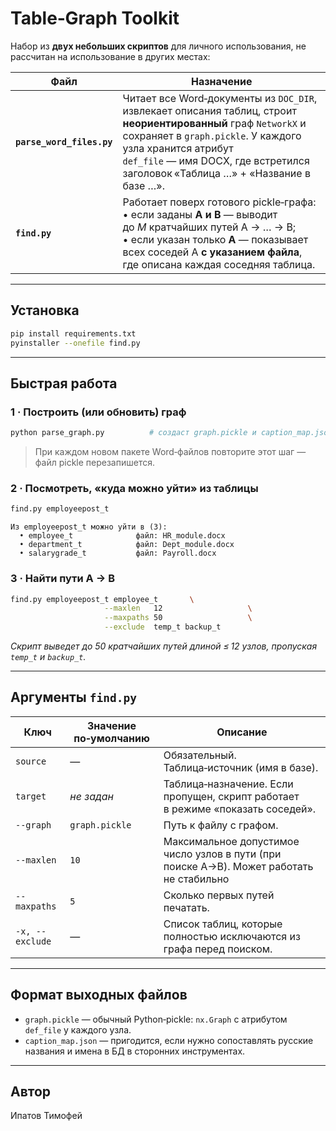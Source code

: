 # Table‑Graph Toolkit

Набор из **двух небольших скриптов** для личного использования, не рассчитан на использование в других местах:

| Файл                      | Назначение |
|---------------------------|------------|
| **`parse_word_files.py`** | Читает все Word‑документы из `DOC_DIR`, извлекает описания таблиц, строит **неориентированный** граф `NetworkX` и сохраняет в `graph.pickle`. У каждого узла хранится атрибут `def_file` — имя DOCX, где встретился заголовок «Таблица …» + «Название в базе …». |
| **`find.py`**             | Работает поверх готового pickle‑графа: <br>• если заданы **A и B** — выводит до *М* кратчайших путей A → … → B; <br>• если указан только **A** — показывает всех соседей A **с указанием файла**, где описана каждая соседняя таблица. |

---

## Установка

```bash
pip install requirements.txt
pyinstaller --onefile find.py
```

---

## Быстрая работа

### 1 · Построить (или обновить) граф

```bash
python parse_graph.py          # создаст graph.pickle и caption_map.json
```

> При каждом новом пакете Word‑файлов повторите этот шаг — файл pickle перезапишется.

### 2 · Посмотреть, «куда можно уйти» из таблицы

```bash
find.py employeepost_t
```

```
Из employeepost_t можно уйти в (3):
  • employee_t              файл: HR_module.docx
  • department_t            файл: Dept_module.docx
  • salarygrade_t           файл: Payroll.docx
```

### 3 · Найти пути A → B

```bash
find.py employeepost_t employee_t       \
                     --maxlen   12                   \
                     --maxpaths 50                   \
                     --exclude  temp_t backup_t
```

*Скрипт выведет до 50 кратчайших путей длиной ≤ 12 узлов, пропуская
`temp_t` и `backup_t`.*

---

## Аргументы `find.py`

| Ключ | Значение по‑умолчанию | Описание                                                                                 |
|------|-----------------------|------------------------------------------------------------------------------------------|
| `source` | —                     | Обязательный. Таблица‑источник (имя в базе).                                             |
| `target` | *не задан*            | Таблица‑назначение. Если пропущен, скрипт работает в режиме «показать соседей».          |
| `--graph` | `graph.pickle`        | Путь к файлу с графом.                                                                   |
| `--maxlen` | `10`                  | Максимальное допустимое число узлов в пути (при поиске A→B). Может работать не стабильно |
| `--maxpaths` | `5`                   | Сколько первых путей печатать.                                                           |
| `-x, --exclude` | —                     | Список таблиц, которые полностью исключаются из графа перед поиском.                     |

---

## Формат выходных файлов
* `graph.pickle` — обычный Python‑pickle: `nx.Graph` c атрибутом
  `def_file` у каждого узла.
* `caption_map.json` — пригодится, если нужно сопоставлять русские
  названия и имена в БД в сторонних инструментах.

---

## Автор
Ипатов Тимофей